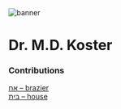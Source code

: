 <html><body><img id="banner" src="/sahd/images/banners/banner.png" alt="banner" /></body></html>

# **Dr. M.D. Koster**

### Contributions
[אַח – brazier](../words/brazier.md)<br>[בַּיִת – house](../words/house.md)<br>